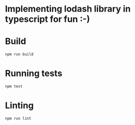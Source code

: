# Implementing lodash library in typescript for fun :-)

# Build
```
npm run build
```

# Running tests
```
npm test
```

# Linting
```
npm run lint
```
